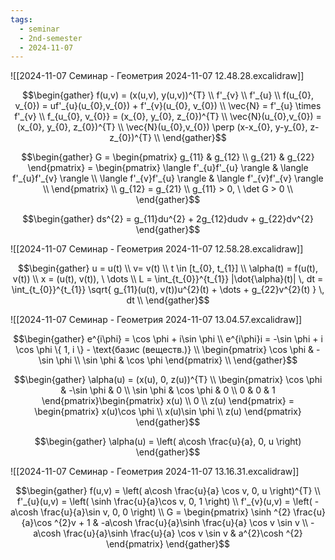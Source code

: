 ```yaml
---
tags:
  - seminar
  - 2nd-semester
  - 2024-11-07
---
```


![[2024-11-07 Семинар - Геометрия 2024-11-07 12.48.28.excalidraw]]

$$\begin{gather}
f(u,v) = (x(u,v), y(u,v))^{T} \\
f'_{v} \\
f'_{u} \\
f(u_{0}, v_{0}) = uf'_{u}(u_{0},v_{0}) + f'_{v}(u_{0}, v_{0}) \\
\vec{N} = f'_{u} \times f'_{v} \\
f_{u_{0}, v_{0}} = (x_{0}, y_{0}, z_{0})^{T} \\
\vec{N}(u_{0},v_{0}) = (x_{0}, y_{0}, z_{0})^{T} \\
\vec{N}(u_{0},v_{0}) \perp (x-x_{0}, y-y_{0}, z-z_{0})^{T} \\
\end{gather}$$

$$\begin{gather}
G = \begin{pmatrix}
g_{11} & g_{12} \\
g_{21} & g_{22}
\end{pmatrix} = \begin{pmatrix}
\langle f'_{u}f'_{u} \rangle & \langle f'_{u}f'_{v} \rangle \\
\langle f'_{v}f'_{u} \rangle & \langle f'_{v}f'_{v} \rangle \\
\end{pmatrix} \\
g_{12} = g_{21} \\
g_{11} > 0, \ \det G > 0 \\
\end{gather}$$

$$\begin{gather}
ds^{2} = g_{11}du^{2} + 2g_{12}dudv + g_{22}dv^{2}
\end{gather}$$

![[2024-11-07 Семинар - Геометрия 2024-11-07 12.58.28.excalidraw]]

$$\begin{gather}
u = u(t) \\
v=  v(t) \\
t \in [t_{0}, t_{1}] \\
\alpha(t) = f(u(t), v(t)) \\
x = (u(t), v(t)), \ \dots \\
L = \int_{t_{0}}^{t_{1}} |\dot{\alpha}(t)| \, dt = \int_{t_{0}}^{t_{1}} \sqrt{ g_{11}(u(t), v(t))u^{2}(t) + \dots + g_{22}v^{2}(t) } \, dt \\
\end{gather}$$

![[2024-11-07 Семинар - Геометрия 2024-11-07 13.04.57.excalidraw]]

$$\begin{gather}
e^{i\phi} = \cos \phi + i\sin \phi \\
e^{i\phi}i = -\sin \phi + i \cos \phi
\{ 1, i \} - \text{базис (веществ.)} \\
\begin{pmatrix}
\cos \phi & -\sin \phi \\
\sin \phi & \cos \phi
\end{pmatrix} \\
\end{gather}$$

$$\begin{gather}
\alpha(u) = (x(u), 0, z(u))^{T} \\
\begin{pmatrix}
\cos \phi & -\sin \phi & 0 \\
\sin \phi & \cos \phi & 0 \\
0 & 0 & 1
\end{pmatrix}\begin{pmatrix}
x(u) \\
0 \\
z(u)
\end{pmatrix} = \begin{pmatrix}
x(u)\cos \phi \\
x(u)\sin \phi \\
z(u)
\end{pmatrix}
\end{gather}$$

$$\begin{gather}
\alpha(u) = \left( a\cosh \frac{u}{a}, 0, u \right)
\end{gather}$$

![[2024-11-07 Семинар - Геометрия 2024-11-07 13.16.31.excalidraw]]

$$\begin{gather}
f(u,v) = \left( a\cosh \frac{u}{a} \cos v, 0, u \right)^{T} \\
f'_{u}(u,v) = \left( \sinh \frac{u}{a}\cos v, 0, 1 \right) \\
f'_{v}(u,v) = \left( -a\cosh \frac{u}{a}\sin v, 0, 0 \right) \\
G = \begin{pmatrix}
\sinh ^{2} \frac{u}{a}\cos ^{2}v + 1 & -a\cosh \frac{u}{a}\sinh \frac{u}{a} \cos v \sin v \\
-a\cosh \frac{u}{a}\sinh \frac{u}{a} \cos v \sin v & a^{2}\cosh ^{2}
\end{pmatrix}
\end{gather}$$
